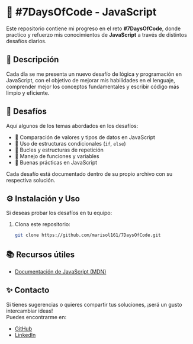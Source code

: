 # 🚀 #7DaysOfCode - JavaScript  

Este repositorio contiene mi progreso en el reto **#7DaysOfCode**, donde practico y refuerzo mis conocimientos de **JavaScript** a través de distintos desafíos diarios.  

## 📌 Descripción  

Cada día se me presenta un nuevo desafío de lógica y programación en JavaScript, con el objetivo de mejorar mis habilidades en el lenguaje, comprender mejor los conceptos fundamentales y escribir código más limpio y eficiente.  

## 📆 Desafíos  

Aquí algunos de los temas abordados en los desafíos:  

- 📌 Comparación de valores y tipos de datos en JavaScript  
- 📌 Uso de estructuras condicionales (`if`, `else`)  
- 📌 Bucles y estructuras de repetición  
- 📌 Manejo de funciones y variables  
- 📌 Buenas prácticas en JavaScript  

Cada desafío está documentado dentro de su propio archivo con su respectiva solución.  

## ⚙️ Instalación y Uso  

Si deseas probar los desafíos en tu equipo:  

1. Clona este repositorio:  

   ```bash
   git clone https://github.com/marisol161/7DaysOfCode.git

## 📚 Recursos útiles

* [Documentación de JavaScript (MDN)](https://developer.mozilla.org/es/docs/Web/JavaScript)

## ✨ Contacto  

Si tienes sugerencias o quieres compartir tus soluciones, ¡será un gusto intercambiar ideas!  
Puedes encontrarme en:  

* [GitHub](https://github.com/marisol161)  
* [LinkedIn](https://www.linkedin.com/in/marisol-rosaldo-dvjr)  
